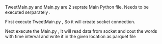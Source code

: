 TweetMain.py and Main.py are 2 seprate Main Python file.
Needs to be executed serparately .

First execute TweetMain.py , So it will create socket connection.

Next execute the Main.py , It will read data from socket and cout the words with time interval and write it in
the given location as parquet file